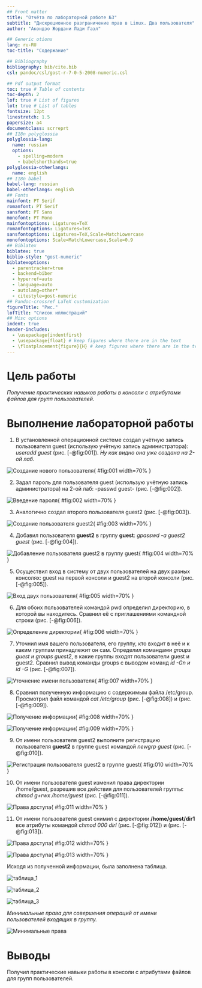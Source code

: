 ```yaml
---
## Front matter
title: "Отчёта по лабораторной работе №3"
subtitle: "Дискреционное разграничение прав в Linux. Два пользователя"
author: "Акондзо Жордани Лади Гаэл"

## Generic otions
lang: ru-RU
toc-title: "Содержание"

## Bibliography
bibliography: bib/cite.bib
csl: pandoc/csl/gost-r-7-0-5-2008-numeric.csl

## Pdf output format
toc: true # Table of contents
toc-depth: 2
lof: true # List of figures
lot: true # List of tables
fontsize: 12pt
linestretch: 1.5
papersize: a4
documentclass: scrreprt
## I18n polyglossia
polyglossia-lang:
  name: russian
  options:
	- spelling=modern
	- babelshorthands=true
polyglossia-otherlangs:
  name: english
## I18n babel
babel-lang: russian
babel-otherlangs: english
## Fonts
mainfont: PT Serif
romanfont: PT Serif
sansfont: PT Sans
monofont: PT Mono
mainfontoptions: Ligatures=TeX
romanfontoptions: Ligatures=TeX
sansfontoptions: Ligatures=TeX,Scale=MatchLowercase
monofontoptions: Scale=MatchLowercase,Scale=0.9
## Biblatex
biblatex: true
biblio-style: "gost-numeric"
biblatexoptions:
  - parentracker=true
  - backend=biber
  - hyperref=auto
  - language=auto
  - autolang=other*
  - citestyle=gost-numeric
## Pandoc-crossref LaTeX customization
figureTitle: "Рис."
lofTitle: "Список иллюстраций"
## Misc options
indent: true
header-includes:
  - \usepackage{indentfirst}
  - \usepackage{float} # keep figures where there are in the text
  - \floatplacement{figure}{H} # keep figures where there are in the text
---
```


# Цель работы

*Получение практических навыков работы в консоли с атрибутами файлов для групп пользователей.*


# Выполнение лабораторной работы

1. В установленной операционной системе создал учётную запись пользователя guest (использую учётную запись администратора): *useradd guest* (рис. [-@fig:001]).
*Ну как видно она уже создана на 2-ой лаб.*

![Создание нового пользователя](image/01.png){ #fig:001 width=70% }

2. Задал пароль для пользователя guest (использую учётную запись администратора) на 2-ой лаб: -passwd guest- (рис. [-@fig:002]).

![Введение пароля](image/02.png){ #fig:002 width=70% }

3. Аналогично создал второго пользователя guest2 (рис. [-@fig:003]).

![Создание пользователя guest2](image/03.png){ #fig:003 width=70% }

4. Добавил пользователя **guest2** в группу **guest**:
*gpasswd -a guest2 guest* (рис. [-@fig:004]).

![Добавление пользователя guest2 в группу guest](image/04.png){ #fig:004 width=70% }

5. Осуществил вход в систему от двух пользователей на двух разных консолях: guest на первой консоли и guest2 на второй консоли (рис. [-@fig:005]). 

![Вход двух пользователя](image/05.png){ #fig:005 width=70% }

6. Для обоих пользователей командой pwd определил директорию, в которой вы находитесь. Сравнил её с приглашениями командной строки (рис. [-@fig:006]).

![Определение директории](image/06.png){ #fig:006 width=70% }

7. Уточнил имя вашего пользователя, его группу, кто входит в неё и к каким группам принадлежит он сам. Определил командами *groups guest и groups guest2*, в какие группы входят пользователи guest и guest2. Сравнил вывод команды groups с выводом команд *id -Gn и id -G* (рис. [-@fig:007]).

![Уточнение имени пользователя](image/07.png){ #fig:007 width=70% }

8. Сравнил полученную информацию с содержимым файла /etc/group. Просмотрил файл командой *cat /etc/group* (рис. [-@fig:008]) и (рис. [-@fig:009]).

![Получение информации](image/08.png){ #fig:008 width=70% }

![Получение информации](image/09.png){ #fig:009 width=70% }

9. От имени пользователя guest2 выполните регистрацию пользователя **guest2** в группе guest командой *newgrp guest* (рис. [-@fig:010]).

![Регистрация пользователя guest2 в группе guest](image/10.png){ #fig:010 width=70% }

10. От имени пользователя guest изменил права директории /home/guest, разрешив все действия для пользователей группы:
*chmod g+rwx /home/guest* (рис. [-@fig:011]).

![Права доступа](image/11.png){ #fig:011 width=70% }

11. От имени пользователя guest снимил с директории **/home/guest/dir1** все атрибуты командой *chmod 000 dirl* (рис. [-@fig:012]) и (рис. [-@fig:013]).

![Права доступа](image/12.png){ #fig:012 width=70% }

![Права доступа](image/13.png){ #fig:013 width=70% }

Исходя из полученной информации, была заполнена таблица.

![таблица_1](image/image-1.png)

![таблица_2](image/image-2.png)

![таблица_3](image/image-3.png)

*Минимальные права для совершения операций от имени пользователей входящих в группу.*

![Минимальные права](image/image-4.png)


# Выводы

Получил практические навыки работы в консоли с атрибутами файлов для групп пользователей.

